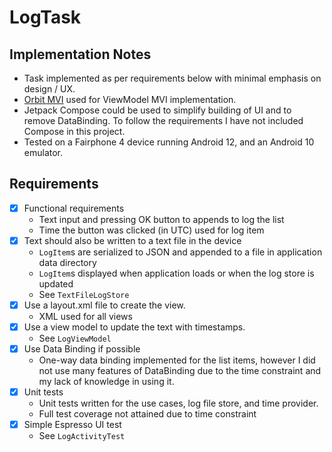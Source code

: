 # LogTask

## Implementation Notes

- Task implemented as per requirements below with minimal emphasis on design / UX. 
- [Orbit MVI](https://github.com/orbit-mvi/orbit-mvi) used for ViewModel MVI implementation.
- Jetpack Compose could be used to simplify building of UI and to remove DataBinding. To follow the requirements I have not included Compose in this project.
- Tested on a Fairphone 4 device running Android 12, and an Android 10 emulator.

## Requirements

- [x] Functional requirements
    - Text input and pressing OK button to appends to log the list
    - Time the button was clicked (in UTC) used for log item
- [x] Text should also be written to a text file in the device
    - `LogItem`s are serialized to JSON and appended to a file in application data directory
    - `LogItem`s displayed when application loads or when the log store is updated
    - See `TextFileLogStore`
- [x] Use a layout.xml file to create the view.
    - XML used for all views
- [x] Use a view model to update the text with
timestamps.
    - See `LogViewModel`
- [x] Use Data Binding if possible
    - One-way data binding implemented for the list items, however I did not use many features of DataBinding due to the time constraint and my lack of knowledge in using it.
- [x] Unit tests
    - Unit tests written for the use cases, log file store, and time provider.
    - Full test coverage not attained due to time constraint    
- [x] Simple Espresso UI test
    - See `LogActivityTest`
